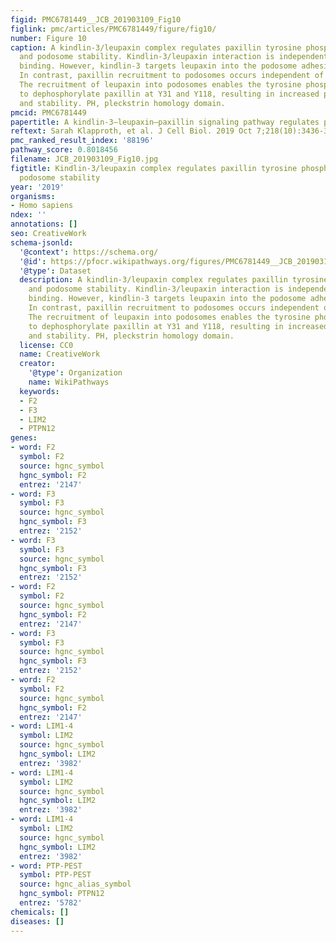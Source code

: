 ```yaml
---
figid: PMC6781449__JCB_201903109_Fig10
figlink: pmc/articles/PMC6781449/figure/fig10/
number: Figure 10
caption: A kindlin-3/leupaxin complex regulates paxillin tyrosine phosphorylation
  and podosome stability. Kindlin-3/leupaxin interaction is independent of integrin
  binding. However, kindlin-3 targets leupaxin into the podosome adhesion complex.
  In contrast, paxillin recruitment to podosomes occurs independent of kindlin-3.
  The recruitment of leupaxin into podosomes enables the tyrosine phosphatase PTP-PEST
  to dephosphorylate paxillin at Y31 and Y118, resulting in increased podosome lifetime
  and stability. PH, pleckstrin homology domain.
pmcid: PMC6781449
papertitle: A kindlin-3–leupaxin–paxillin signaling pathway regulates podosome stability.
reftext: Sarah Klapproth, et al. J Cell Biol. 2019 Oct 7;218(10):3436-3454.
pmc_ranked_result_index: '88196'
pathway_score: 0.8018456
filename: JCB_201903109_Fig10.jpg
figtitle: Kindlin-3/leupaxin complex regulates paxillin tyrosine phosphorylation and
  podosome stability
year: '2019'
organisms:
- Homo sapiens
ndex: ''
annotations: []
seo: CreativeWork
schema-jsonld:
  '@context': https://schema.org/
  '@id': https://pfocr.wikipathways.org/figures/PMC6781449__JCB_201903109_Fig10.html
  '@type': Dataset
  description: A kindlin-3/leupaxin complex regulates paxillin tyrosine phosphorylation
    and podosome stability. Kindlin-3/leupaxin interaction is independent of integrin
    binding. However, kindlin-3 targets leupaxin into the podosome adhesion complex.
    In contrast, paxillin recruitment to podosomes occurs independent of kindlin-3.
    The recruitment of leupaxin into podosomes enables the tyrosine phosphatase PTP-PEST
    to dephosphorylate paxillin at Y31 and Y118, resulting in increased podosome lifetime
    and stability. PH, pleckstrin homology domain.
  license: CC0
  name: CreativeWork
  creator:
    '@type': Organization
    name: WikiPathways
  keywords:
  - F2
  - F3
  - LIM2
  - PTPN12
genes:
- word: F2
  symbol: F2
  source: hgnc_symbol
  hgnc_symbol: F2
  entrez: '2147'
- word: F3
  symbol: F3
  source: hgnc_symbol
  hgnc_symbol: F3
  entrez: '2152'
- word: F3
  symbol: F3
  source: hgnc_symbol
  hgnc_symbol: F3
  entrez: '2152'
- word: F2
  symbol: F2
  source: hgnc_symbol
  hgnc_symbol: F2
  entrez: '2147'
- word: F3
  symbol: F3
  source: hgnc_symbol
  hgnc_symbol: F3
  entrez: '2152'
- word: F2
  symbol: F2
  source: hgnc_symbol
  hgnc_symbol: F2
  entrez: '2147'
- word: LIM1-4
  symbol: LIM2
  source: hgnc_symbol
  hgnc_symbol: LIM2
  entrez: '3982'
- word: LIM1-4
  symbol: LIM2
  source: hgnc_symbol
  hgnc_symbol: LIM2
  entrez: '3982'
- word: LIM1-4
  symbol: LIM2
  source: hgnc_symbol
  hgnc_symbol: LIM2
  entrez: '3982'
- word: PTP-PEST
  symbol: PTP-PEST
  source: hgnc_alias_symbol
  hgnc_symbol: PTPN12
  entrez: '5782'
chemicals: []
diseases: []
---
```

